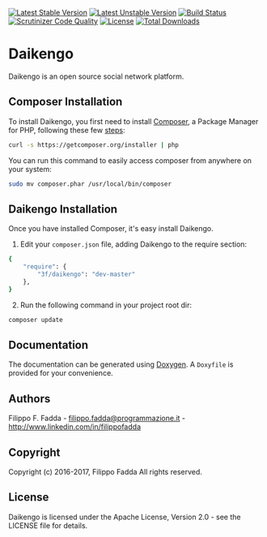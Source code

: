 [![Latest Stable Version](https://poser.pugx.org/3f/daikengo/v/stable.png)](https://packagist.org/packages/3f/daikengo)
[![Latest Unstable Version](https://poser.pugx.org/3f/daikengo/v/unstable.png)](https://packagist.org/packages/3f/daikengo)
[![Build Status](https://scrutinizer-ci.com/g/dedalozzo/daikengo/badges/build.png?b=master)](https://scrutinizer-ci.com/g/dedalozzo/daikengo/build-status/master)
[![Scrutinizer Code Quality](https://scrutinizer-ci.com/g/dedalozzo/daikengo/badges/quality-score.png?b=master)](https://scrutinizer-ci.com/g/dedalozzo/daikengo/?branch=master)
[![License](https://poser.pugx.org/3f/daikengo/license.svg)](https://packagist.org/packages/3f/converter)
[![Total Downloads](https://poser.pugx.org/3f/daikengo/downloads.png)](https://packagist.org/packages/3f/converter)


Daikengo
========
Daikengo is an open source social network platform.


Composer Installation
---------------------

To install Daikengo, you first need to install [Composer](http://getcomposer.org/), a Package Manager for
PHP, following these few [steps](http://getcomposer.org/doc/00-intro.md#installation-nix):

```sh
curl -s https://getcomposer.org/installer | php
```

You can run this command to easily access composer from anywhere on your system:

```sh
sudo mv composer.phar /usr/local/bin/composer
```


Daikengo Installation
--------------------
Once you have installed Composer, it's easy install Daikengo.

1. Edit your `composer.json` file, adding Daikengo to the require section:
```sh
{
    "require": {
        "3f/daikengo": "dev-master"
    },
}
```
2. Run the following command in your project root dir:
```sh
composer update
```


Documentation
-------------
The documentation can be generated using [Doxygen](http://doxygen.org). A `Doxyfile` is provided for your convenience.


Authors
-------
Filippo F. Fadda - <filippo.fadda@programmazione.it> - <http://www.linkedin.com/in/filippofadda>


Copyright
---------
Copyright (c) 2016-2017, Filippo Fadda
All rights reserved.


License
-------
Daikengo is licensed under the Apache License, Version 2.0 - see the LICENSE file for details.